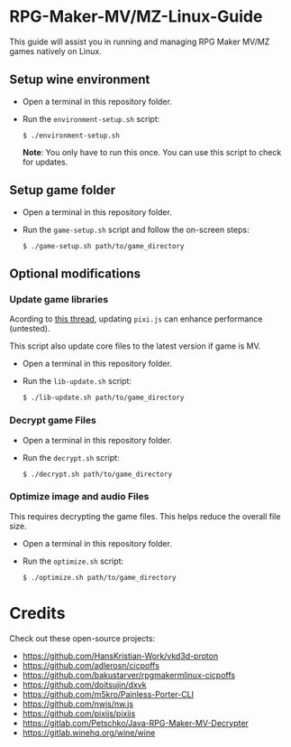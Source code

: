 # RPG-Maker-MV/MZ-Linux-Guide
This guide will assist you in running and managing RPG Maker MV/MZ games natively on Linux.

## Setup wine environment
- Open a terminal in this repository folder.

- Run the `environment-setup.sh` script:
    ```
    $ ./environment-setup.sh
    ```
    **Note**: You only have to run this once. You can use this script to check for updates.

## Setup game folder
- Open a terminal in this repository folder.

- Run the `game-setup.sh` script and follow the on-screen steps:
    ```
    $ ./game-setup.sh path/to/game_directory
    ```

## Optional modifications

### Update game libraries
Acording to [this thread](https://forums.rpgmakerweb.com/index.php?threads/123317), updating `pixi.js` can enhance performance (untested).


This script also update core files to the latest version if game is MV.

- Open a terminal in this repository folder.

- Run the `lib-update.sh` script:
    ```
    $ ./lib-update.sh path/to/game_directory
    ```

### Decrypt game Files
- Open a terminal in this repository folder.

- Run the `decrypt.sh` script:
    ```
    $ ./decrypt.sh path/to/game_directory
    ```

### Optimize image and audio Files
This requires decrypting the game files. This helps reduce the overall file size.
- Open a terminal in this repository folder.

- Run the `optimize.sh` script:
    ```
    $ ./optimize.sh path/to/game_directory
    ```

# Credits
Check out these open-source projects:
- https://github.com/HansKristian-Work/vkd3d-proton
- https://github.com/adlerosn/cicpoffs
- https://github.com/bakustarver/rpgmakermlinux-cicpoffs
- https://github.com/doitsujin/dxvk
- https://github.com/m5kro/Painless-Porter-CLI
- https://github.com/nwjs/nw.js
- https://github.com/pixijs/pixijs
- https://gitlab.com/Petschko/Java-RPG-Maker-MV-Decrypter
- https://gitlab.winehq.org/wine/wine
